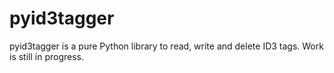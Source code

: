 # pyid3tagger

pyid3tagger is a pure Python library to read, write and delete ID3 tags.
Work is still in progress.
